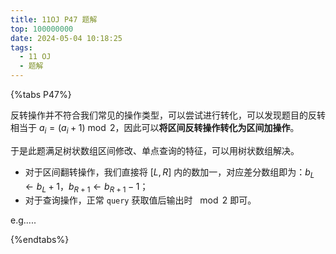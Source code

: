 ```yaml
---
title: 11OJ P47 题解
top: 100000000
date: 2024-05-04 10:18:25
tags:
  - 11 OJ
  - 题解
---
```


<!---->
<!--more-->

{%tabs P47%}
<!--tab 官方-->
反转操作并不符合我们常见的操作类型，可以尝试进行转化，可以发现题目的反转相当于 $a_{i} = (a_{i} + 1) \bmod 2$，因此可以**将区间反转操作转化为区间加操作**。

于是此题满足树状数组区间修改、单点查询的特征，可以用树状数组解决。

- 对于区间翻转操作，我们直接将 $[L,R]$ 内的数加一，对应差分数组即为：$b_{L} \gets b_{L} + 1$，$b_{R + 1} \gets b_{R + 1} - 1$；
- 对于查询操作，正常 `query` 获取值后输出时 $\ \bmod 2$ 即可。
<!--endtab-->
<!--tab flylight000-->
e.g.....
<!--endtab-->
{%endtabs%}